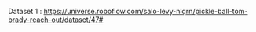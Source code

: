 Dataset 1 : https://universe.roboflow.com/salo-levy-nlqrn/pickle-ball-tom-brady-reach-out/dataset/47#
